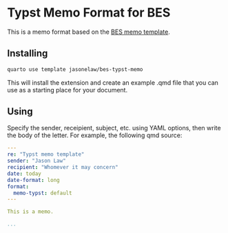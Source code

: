 # Typst Memo Format for BES

This is a memo format based on the [BES memo template](https://employees.portland.gov/bes/resource-library/bes-forms-and-templates).

## Installing

```bash
quarto use template jasonelaw/bes-typst-memo
```

This will install the extension and create an example .qmd file that you can use as a starting place for your document.

## Using

Specify the sender, receipient, subject, etc. using YAML options, then write the body of the letter. For example, the following qmd source:

```yaml
---
re: "Typst memo template"
sender: "Jason Law"
recipient: "Whomever it may concern"
date: today
date-format: long
format:
  memo-typst: default
---

This is a memo.

...
```
